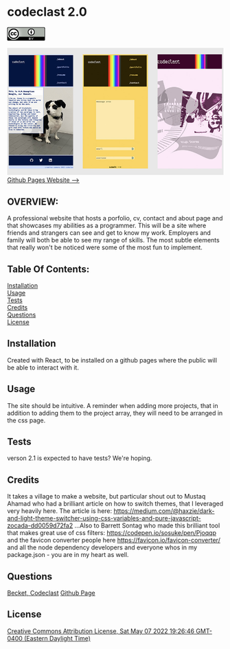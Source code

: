 # codeclast 2.0
  ![Creative Commons Attribution License, Sat May 07 2022 19:26:46 GMT-0400 (Eastern Daylight Time)](./assets/img/readme/cc-by.png)

  ![codeclast screenshot](./assets/img/readme/codeclastReadme.jpg)
  [Github Pages Website -->](https://becketbowes.github.io/codeclast/)
  ## OVERVIEW:
   A professional website that hosts a porfolio, cv, contact and about page and that showcases my abilities as a programmer. This will be a site where friends and strangers can see and get to know my work. Employers and family will both be able to see my range of skills. The most subtle elements that really won't be noticed were some of the most fun to implement.

  ## Table Of Contents:
  [Installation](README.md#installation)<br>
  [Usage](README.md#usage)<br>
  [Tests](README.md#tests)<br>
  [Credits](README.md#credits)<br>
  [Questions](README.md#questions)<br>
  [License](README.md#license)<br>

  ## Installation
  Created with React, to be installed on a github pages where the public will be able to interact with it.

  ## Usage
  The site should be intuitive. A reminder when adding more projects, that in addition to adding them to the project array, they will need to be arranged in the css page.

  ## Tests
  verson 2.1 is expected to have tests? We're hoping. 

  ## Credits
  It takes a village to make a website, but particular shout out to Mustaq Ahamad who had a brilliant article on how to switch themes, that I leveraged very heavily here. The article is here: https://medium.com/@haxzie/dark-and-light-theme-switcher-using-css-variables-and-pure-javascript-zocada-dd0059d72fa2   ...Also to Barrett Sontag who made this brilliant tool that makes great use of css filters: https://codepen.io/sosuke/pen/Pjoqqp and the favicon converter people here https://favicon.io/favicon-converter/ and all the node dependency developers and everyone whos in my package.json - you are in my heart as well.

  ## Questions
  [Becket, Codeclast](becketbowes@gmail.com)
  [Github Page](http://www.github.com/becketbowes)

  ## License
  [Creative Commons Attribution License, Sat May 07 2022 19:26:46 GMT-0400 (Eastern Daylight Time)](https://creativecommons.org/licenses/by/4.0/legalcode)
